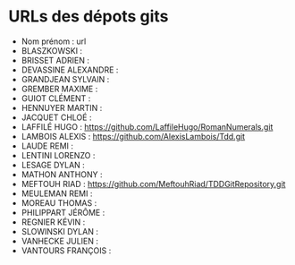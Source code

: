 # URLs des dépots gits

* Nom prénom : url
* BLASZKOWSKI :
* BRISSET	ADRIEN :
* DEVASSINE	ALEXANDRE :
* GRANDJEAN	SYLVAIN :
* GREMBER	MAXIME :
* GUIOT	CLÉMENT :
* HENNUYER	MARTIN :
* JACQUET	CHLOÉ :
* LAFFILÉ	HUGO : https://github.com/LaffileHugo/RomanNumerals.git
* LAMBOIS	ALEXIS : https://github.com/AlexisLambois/Tdd.git
* LAUDE	REMI :
* LENTINI	LORENZO :
* LESAGE	DYLAN :
* MATHON	ANTHONY :
* MEFTOUH	RIAD : https://github.com/MeftouhRiad/TDDGitRepository.git
* MEULEMAN	REMI :
* MOREAU	THOMAS :
* PHILIPPART	JÉRÔME :
* REGNIER	KÉVIN :
* SLOWINSKI	DYLAN :
* VANHECKE	JULIEN :
* VANTOURS	FRANÇOIS :
